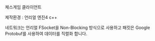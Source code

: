 
체스게임 클라이언트

제작환경 : 언리얼 엔진4 c++

네트워크는 언리얼 FSocket을 Non-Blocking 방식으로 사용하고 패킷은 Google Protobuf를 사용하여 데이터를 직렬화 합니다.


